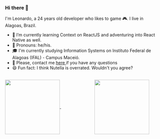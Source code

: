 ### Hi there 👋
I'm Leonardo, a 24 years old developer who likes to game 🎮. I live in Alagoas, Brazil.

- 📖 I’m currently learning Context on ReactJS and adventuring into React Native as well.
- 🙂 Pronouns: he/his.
- 🎓 I'm currently studying Information Systems on Instituto Federal de Alagoas (IFAL) - Campus Maceió.
- 💬 Please, contact me <a href='https://www.github.com/leohas/leohas/issues'> here </a> if you have any questions 
- 😄 Fun fact: I think Nutella is overrated. Wouldn't you agree?

<br>

<div>
  <a href="https://github.com/leohas/github-readme-stats">
    <img height="180em" align="center" src="https://github-readme-stats.vercel.app/api?username=leohas&count_private=true&show_icons=true&theme=radical" />
  </a>
  &nbsp &nbsp &nbsp &nbsp &nbsp &nbsp &nbsp &nbsp &nbsp &nbsp &nbsp &nbsp &nbsp &nbsp
  <a href="https://github.com/leohas/convoychat">
    <img height="180em" align="center" src="https://github-readme-stats.vercel.app/api/top-langs/?username=leohas&layout=compact&theme=radical" />
  </a>
</div>





